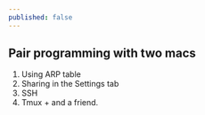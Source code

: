 ```yaml
---
published: false
---
```

## Pair programming with two macs  

1. Using ARP table  
2. Sharing in the Settings tab  
3. SSH  
4. Tmux + and a friend.  
